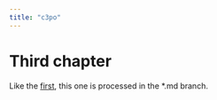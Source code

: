 ```yaml
---
title: "c3po"
---
```


# Third chapter

Like the [first](/one.html), this one is processed in the *.md branch.

